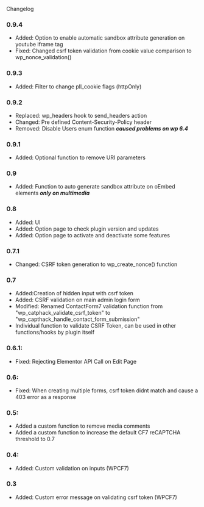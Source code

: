 Changelog
### 0.9.4

* Added: Option to enable automatic sandbox attribute generation on youtube iframe tag
* Fixed: Changed csrf token validation from cookie value comparison to wp_nonce_validation()

### 0.9.3

* Added: Filter to change pll_cookie flags (httpOnly)

### 0.9.2

* Replaced: wp_headers hook to send_headers action
* Changed: Pre defined Content-Security-Policy header
* Removed: Disable Users enum function ***caused problems on wp 6.4***

### 0.9.1

* Added: Optional function to remove URI parameters

### 0.9

* Added: Function to auto generate sandbox attribute on oEmbed elements ***only on multimedia***

### 0.8
* Added: UI
* Added: Option page to check plugin version and updates
* Added: Option page to activate and deactivate some features

### 0.7.1

* Changed: CSRF token generation to wp_create_nonce() function

### 0.7

* Added:Creation of hidden input with csrf token
* Added: CSRF validation on main admin login form
* Modified: Renamed ContactForm7 validation function from "wp_catphack_validate_csrf_token" to "wp_capthack_handle_contact_form_submission"
* Individual function to validate CSRF Token, can be used in other functions/hooks by plugin itself

### 0.6.1:
- Fixed: Rejecting Elementor API Call on Edit Page

### 0.6:
- Fixed: When creating multiple forms, csrf token didnt match and cause a 403 error as a response

### 0.5:
- Added a custom function to remove media comments
- Added a custom function to increase the default CF7 reCAPTCHA threshold to 0.7

### 0.4:

- Added: Custom validation on inputs (WPCF7)

### 0.3

- Added: Custom error message on validating csrf token (WPCF7)
